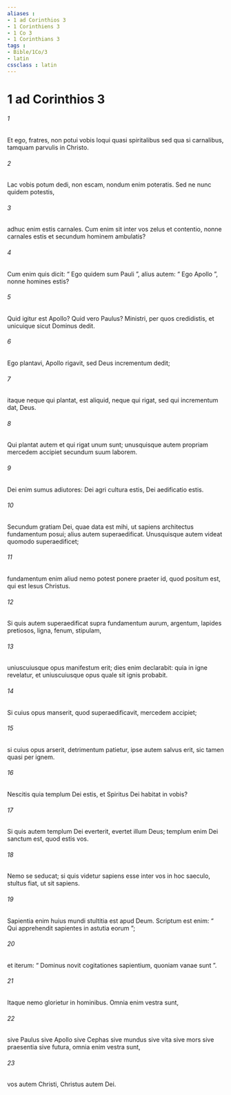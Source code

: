 ```yaml
---
aliases : 
- 1 ad Corinthios 3
- 1 Corinthiens 3
- 1 Co 3
- 1 Corinthians 3
tags : 
- Bible/1Co/3
- latin
cssclass : latin
---
```


# 1 ad Corinthios 3

###### 1
Et ego, fratres, non potui vobis loqui quasi spiritalibus sed qua si carnalibus, tamquam parvulis in Christo. 
###### 2
Lac vobis potum dedi, non escam, nondum enim poteratis. Sed ne nunc quidem potestis, 
###### 3
adhuc enim estis carnales. Cum enim sit inter vos zelus et contentio, nonne carnales estis et secundum hominem ambulatis?
###### 4
Cum enim quis dicit: “ Ego quidem sum Pauli ”, alius autem: “ Ego Apollo ”, nonne homines estis? 
###### 5
Quid igitur est Apollo? Quid vero Paulus? Ministri, per quos credidistis, et unicuique sicut Dominus dedit. 
###### 6
Ego plantavi, Apollo rigavit, sed Deus incrementum dedit; 
###### 7
itaque neque qui plantat, est aliquid, neque qui rigat, sed qui incrementum dat, Deus. 
###### 8
Qui plantat autem et qui rigat unum sunt; unusquisque autem propriam mercedem accipiet secundum suum laborem. 
###### 9
Dei enim sumus adiutores: Dei agri cultura estis, Dei aedificatio estis. 
###### 10
Secundum gratiam Dei, quae data est mihi, ut sapiens architectus fundamentum posui; alius autem superaedificat. Unusquisque autem videat quomodo superaedificet; 
###### 11
fundamentum enim aliud nemo potest ponere praeter id, quod positum est, qui est Iesus Christus. 
###### 12
Si quis autem superaedificat supra fundamentum aurum, argentum, lapides pretiosos, ligna, fenum, stipulam, 
###### 13
uniuscuiusque opus manifestum erit; dies enim declarabit: quia in igne revelatur, et uniuscuiusque opus quale sit ignis probabit. 
###### 14
Si cuius opus manserit, quod superaedificavit, mercedem accipiet; 
###### 15
si cuius opus arserit, detrimentum patietur, ipse autem salvus erit, sic tamen quasi per ignem. 
###### 16
Nescitis quia templum Dei estis, et Spiritus Dei habitat in vobis? 
###### 17
Si quis autem templum Dei everterit, evertet illum Deus; templum enim Dei sanctum est, quod estis vos.
###### 18
Nemo se seducat; si quis videtur sapiens esse inter vos in hoc saeculo, stultus fiat, ut sit sapiens. 
###### 19
Sapientia enim huius mundi stultitia est apud Deum. Scriptum est enim: “ Qui apprehendit sapientes in astutia eorum ”;
###### 20
et iterum: “ Dominus novit cogitationes sapientium, quoniam vanae sunt ”.
###### 21
Itaque nemo glorietur in hominibus. Omnia enim vestra sunt, 
###### 22
sive Paulus sive Apollo sive Cephas sive mundus sive vita sive mors sive praesentia sive futura, omnia enim vestra sunt, 
###### 23
vos autem Christi, Christus autem Dei.
